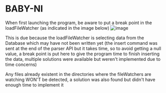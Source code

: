 # BABY-NI

When first launching the program, be aware to put a break point in the loadFileWatcher (as indicated in the image below)
![image](https://user-images.githubusercontent.com/59798108/167297862-860b675e-8ede-4cd5-884f-38c5d9b71b5e.png)

This is due because the loadFileWatcher is selecting data from the Database which may have not been written yet (the insert command was sent at the end of the parser API
but it takes time, so to avoid getting a null value, a break point is put here to give the program time to finish inserting the data, multiple solutions were available 
but weren't implemented due to time concerns)

Any files already existent in the directories where the fileWatchers are watching WON'T be detected, a solution was also found but didn't have enough time to implement it

